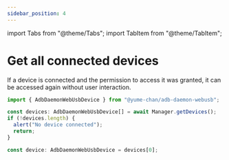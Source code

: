 ```yaml
---
sidebar_position: 4
---
```


import Tabs from "@theme/Tabs";
import TabItem from "@theme/TabItem";

# Get all connected devices

If a device is connected and the permission to access it was granted, it can be accessed again without user interaction.

```ts transpile
import { AdbDaemonWebUsbDevice } from "@yume-chan/adb-daemon-webusb";

const devices: AdbDaemonWebUsbDevice[] = await Manager.getDevices();
if (!devices.length) {
  alert("No device connected");
  return;
}

const device: AdbDaemonWebUsbDevice = devices[0];
```
